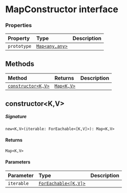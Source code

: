 # MapConstructor interface










### Properties

| Property	   | Type	| Description|
|:-------------|:-------|:-----------|
|`prototype`      | [`Map<any,any>`](Map.md) |  |




## Methods

| Method	   |  Returns	| Description|
|:-------------|:-------|:-----------|
|[`constructor<K,V>`](#constructor<k,v>~vnf09)      | [`Map<K,V>`](Map.md) |  |



## constructor<K,V>



##### Signature
`new<K,V>(iterable: ForEachable<[K,V]>): Map<K,V>`

#### Returns
`Map<K,V>`

#### Parameters


| Parameter	   | Type    | Description |
|:-------------|:---------------|:------------|
| `iterable`    | [`ForEachable<[K,V]>`](ForEachable.md) |  |

